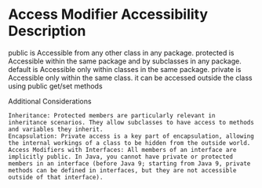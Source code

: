 # Access Modifier Accessibility Description

public is Accessible from any other class in any package.
protected is Accessible within the same package and by subclasses in any package.
default is Accessible only within classes in the same package.
private is Accessible only within the same class. it can be accessed outside the class using public get/set methods

Additional Considerations

    Inheritance: Protected members are particularly relevant in inheritance scenarios. They allow subclasses to have access to methods and variables they inherit.
    Encapsulation: Private access is a key part of encapsulation, allowing the internal workings of a class to be hidden from the outside world.
    Access Modifiers with Interfaces: All members of an interface are implicitly public. In Java, you cannot have private or protected members in an interface (before Java 9; starting from Java 9, private methods can be defined in interfaces, but they are not accessible outside of that interface).
